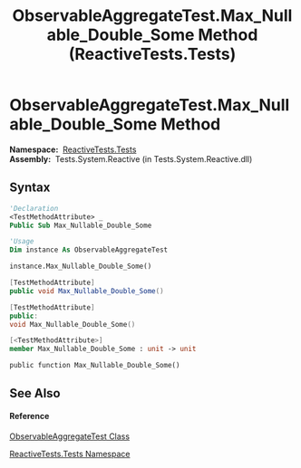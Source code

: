 ﻿---
title: ObservableAggregateTest.Max_Nullable_Double_Some Method  (ReactiveTests.Tests)
TOCTitle: Max_Nullable_Double_Some Method
ms:assetid: M:ReactiveTests.Tests.ObservableAggregateTest.Max_Nullable_Double_Some
ms:mtpsurl: https://msdn.microsoft.com/en-us/library/reactivetests.tests.observableaggregatetest.max_nullable_double_some(v=VS.103)
ms:contentKeyID: 36619446
ms.date: 06/28/2011
mtps_version: v=VS.103
f1_keywords:
- ReactiveTests.Tests.ObservableAggregateTest.Max_Nullable_Double_Some
dev_langs:
- CSharp
- JScript
- VB
- FSharp
- c++
---

# ObservableAggregateTest.Max\_Nullable\_Double\_Some Method

**Namespace:**  [ReactiveTests.Tests](hh289046\(v=vs.103\).md)  
**Assembly:**  Tests.System.Reactive (in Tests.System.Reactive.dll)

## Syntax

``` vb
'Declaration
<TestMethodAttribute> _
Public Sub Max_Nullable_Double_Some
```

``` vb
'Usage
Dim instance As ObservableAggregateTest

instance.Max_Nullable_Double_Some()
```

``` csharp
[TestMethodAttribute]
public void Max_Nullable_Double_Some()
```

``` c++
[TestMethodAttribute]
public:
void Max_Nullable_Double_Some()
```

``` fsharp
[<TestMethodAttribute>]
member Max_Nullable_Double_Some : unit -> unit 
```

``` jscript
public function Max_Nullable_Double_Some()
```

## See Also

#### Reference

[ObservableAggregateTest Class](hh314823\(v=vs.103\).md)

[ReactiveTests.Tests Namespace](hh289046\(v=vs.103\).md)

